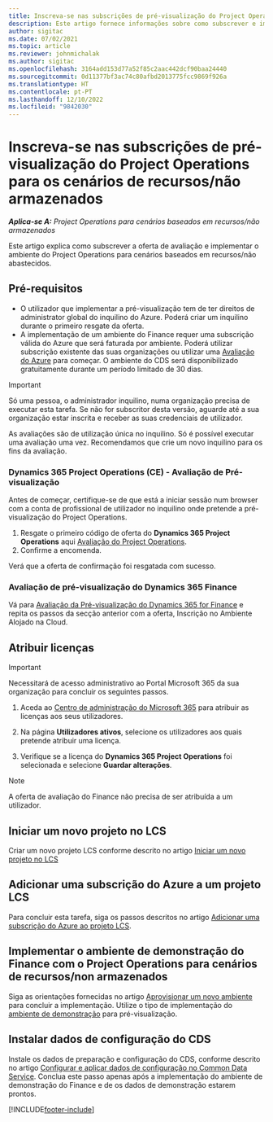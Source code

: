 ```yaml
---
title: Inscreva-se nas subscrições de pré-visualização do Project Operations para os cenários de recursos/não armazenados
description: Este artigo fornece informações sobre como subscrever e implementar o Project Operations para cenários baseados em recursos/não abastecidos.
author: sigitac
ms.date: 07/02/2021
ms.topic: article
ms.reviewer: johnmichalak
ms.author: sigitac
ms.openlocfilehash: 3164add153d77a52f85c2aac442dcf90baa24440
ms.sourcegitcommit: 0d11377bf3ac74c80afbd2013775fcc9869f926a
ms.translationtype: HT
ms.contentlocale: pt-PT
ms.lasthandoff: 12/10/2022
ms.locfileid: "9842030"
---
```

# <a name="sign-up-for-project-operations-preview-subscriptions-for-resource-non-stocked-scenarios"></a>Inscreva-se nas subscrições de pré-visualização do Project Operations para os cenários de recursos/não armazenados

_**Aplica-se A:** Project Operations para cenários baseados em recursos/não armazenados_



Este artigo explica como subscrever a oferta de avaliação e implementar o ambiente do Project Operations para cenários baseados em recursos/não abastecidos.

## <a name="prerequisites"></a>Pré-requisitos
- O utilizador que implementar a pré-visualização tem de ter direitos de administrator global do inquilino do Azure. Poderá criar um inquilino durante o primeiro resgate da oferta. 
- A implementação de um ambiente do Finance requer uma subscrição válida do Azure que será faturada por ambiente. Poderá utilizar subscrição existente das suas organizações ou utilizar uma [Avaliação do Azure](https://azure.microsoft.com/free/) para começar. O ambiente do CDS será disponibilizado gratuitamente durante um período limitado de 30 dias.

> [!IMPORTANT]
> Só uma pessoa, o administrador inquilino, numa organização precisa de executar esta tarefa. Se não for subscritor desta versão, aguarde até a sua organização estar inscrita e receber as suas credenciais de utilizador.
> 
> As avaliações são de utilização única no inquilino. Só é possível executar uma avaliação uma vez. Recomendamos que crie um novo inquilino para os fins da avaliação.


### <a name="dynamics-365-project-operations-ce---preview-trial"></a>Dynamics 365 Project Operations (CE) - Avaliação de Pré-visualização 

Antes de começar, certifique-se de que está a iniciar sessão num browser com a conta de profissional de utilizador no inquilino onde pretende a pré-visualização do Project Operations.

1. Resgate o primeiro código de oferta do **Dynamics 365 Project Operations** aqui [Avaliação do Project Operations](https://aka.ms/try-po).
2. Confirme a encomenda.

  Verá que a oferta de confirmação foi resgatada com sucesso.

### <a name="dynamics-365-finance-preview-trial"></a>Avaliação de pré-visualização do Dynamics 365 Finance

Vá para [Avaliação da Pré-visualização do Dynamics 365 for Finance](https://aka.ms/trypoche) e repita os passos da secção anterior com a oferta, Inscrição no Ambiente Alojado na Cloud.  

## <a name="assign-licenses"></a>Atribuir licenças

> [!IMPORTANT]
> Necessitará de acesso administrativo ao Portal Microsoft 365 da sua organização para concluir os seguintes passos.

1. Aceda ao [Centro de administração do Microsoft 365](https://portal.office.com/) para atribuir as licenças aos seus utilizadores.

2. Na página **Utilizadores ativos**, selecione os utilizadores aos quais pretende atribuir uma licença.

3. Verifique se a licença do **Dynamics 365 Project Operations** foi selecionada e selecione **Guardar alterações**.

> [!NOTE]
> A oferta de avaliação do Finance não precisa de ser atribuída a um utilizador.

## <a name="start-a-new-project-in-lcs"></a>Iniciar um novo projeto no LCS

Criar um novo projeto LCS conforme descrito no artigo [Iniciar um novo projeto no LCS](create-lcs-project.md)

## <a name="add-an-azure-subscription-to-an-lcs-project"></a>Adicionar uma subscrição do Azure a um projeto LCS

Para concluir esta tarefa, siga os passos descritos no artigo [Adicionar uma subscrição do Azure ao projeto LCS](resource-add-azure-subscription-lcs-project.md).

## <a name="deploy-finance-demo-environment-with-project-operations-for-resourcenon-stocked-scenarios"></a>Implementar o ambiente de demonstração do Finance com o Project Operations para cenários de recursos/non armazenados

Siga as orientações fornecidas no artigo [Aprovisionar um novo ambiente](resource-provision-new-environment.md) para concluir a implementação. Utilize o tipo de implementação do [ambiente de demonstração](/dynamics365/fin-ops-core/dev-itpro/deployment/deploy-demo-environment) para pré-visualização. 

## <a name="install-cds-setup-and-configuration-data"></a>Instalar dados de configuração do CDS

Instale os dados de preparação e configuração do CDS, conforme descrito no artigo [Configurar e aplicar dados de configuração no Common Data Service](resource-apply-pro-setup-config-data.md).
Conclua este passo apenas após a implementação do ambiente de demonstração do Finance e de os dados de demonstração estarem prontos.


[!INCLUDE[footer-include](../includes/footer-banner.md)]
